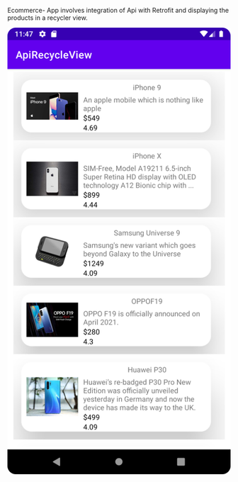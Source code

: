 Ecommerce- App involves integration of Api with Retrofit and displaying the products in a recycler view.

![img.png](img.png)